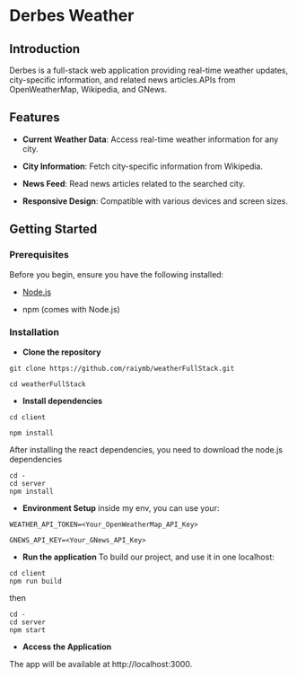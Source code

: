 # **Derbes Weather**
## Introduction
Derbes is a full-stack web application providing real-time weather updates, city-specific information, and related news articles.APIs from OpenWeatherMap, Wikipedia, and GNews.
## Features
 - **Current Weather Data**: Access real-time weather information for any city.

 - **City Information**: Fetch city-specific information from Wikipedia.

 - **News Feed**: Read news articles related to the searched city.

 - **Responsive Design**: Compatible with various devices and screen sizes.

## Getting Started

### Prerequisites
Before you begin, ensure you have the following installed:

- [Node.js](https://nodejs.org/en/download)

- npm (comes with Node.js)
### Installation
 - **Clone the repository**
```
git clone https://github.com/raiymb/weatherFullStack.git

cd weatherFullStack
```
 - **Install dependencies**
```
cd client

npm install
```
After installing the react dependencies, you need to download the node.js dependencies
```
cd -
cd server
npm install
```
 - **Environment Setup**
inside my env, you can use your:
```
WEATHER_API_TOKEN=<Your_OpenWeatherMap_API_Key>

GNEWS_API_KEY=<Your_GNews_API_Key>
```
 - **Run the application**
To build our project, and use it in one localhost:
```
cd client
npm run build
```
then
```
cd -
cd server
npm start
```
 - **Access the Application**

The app will be available at http://localhost:3000.

